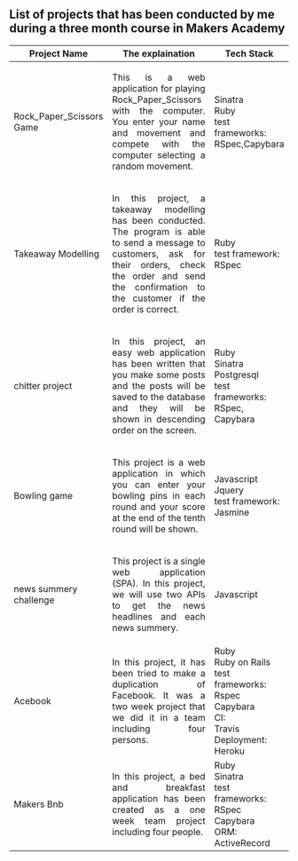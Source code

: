 ## List of projects that has been conducted by me during a three month course in Makers Academy
| Project Name        | The explaination           | Tech Stack |
| ------------- |-------------|---------|
| Rock_Paper_Scissors Game| <p style="text-align: justify">This is a web application for playing Rock_Paper_Scissors with the computer. You enter your name and movement and compete with the computer selecting a random movement.</p> |Sinatra <br /> Ruby <br/>test frameworks: <br /> RSpec,Capybara |
| Takeaway Modelling      |<p style="text-align: justify"> In this project, a takeaway modelling has been conducted. The program is able to send a message to  customers, ask for their orders, check the order and send the confirmation to the customer if the order is correct.</p>  | Ruby <br /> test framework: <br />RSpec |
| chitter project         | <p style="text-align: justify">In this project, an easy web application has been written that you make some posts and the posts will be saved to the database and they will be shown in descending order on the screen.</p>  | Ruby <br /> Sinatra <br />Postgresql <br /> test frameworks: <br /> RSpec, Capybara<br /> |
| Bowling game         | <p style="text-align: justify">This project is a web application in which you can enter your bowling pins in each round and your score at the end of the tenth round will be shown.</p>  |Javascript <br /> Jquery <br /> test framework: <br /> Jasmine |
| news summery challenge         |<p style="text-align: justify"> This project is a single web application (SPA). In this project, we will use two APIs to get the news headlines and each news summery. </p>   | Javascript|
| Acebook          |<p style="text-align: justify"> In this project, it has been tried to make a duplication of Facebook. It was a two week project that we did it in a team including four persons.</p>  | Ruby <br /> Ruby on Rails <br /> test frameworks: <br /> Rspec </br> Capybara </br>CI: </br> Travis </br> Deployment: </br> Heroku|
| Makers Bnb         | <p style="text-align: justify">In this project, a bed and breakfast application has been created as a one week team project including four people.</p>  |Ruby </br> Sinatra </br> test frameworks: </br> RSpec </br> Capybara </br> ORM: </br> ActiveRecord |
